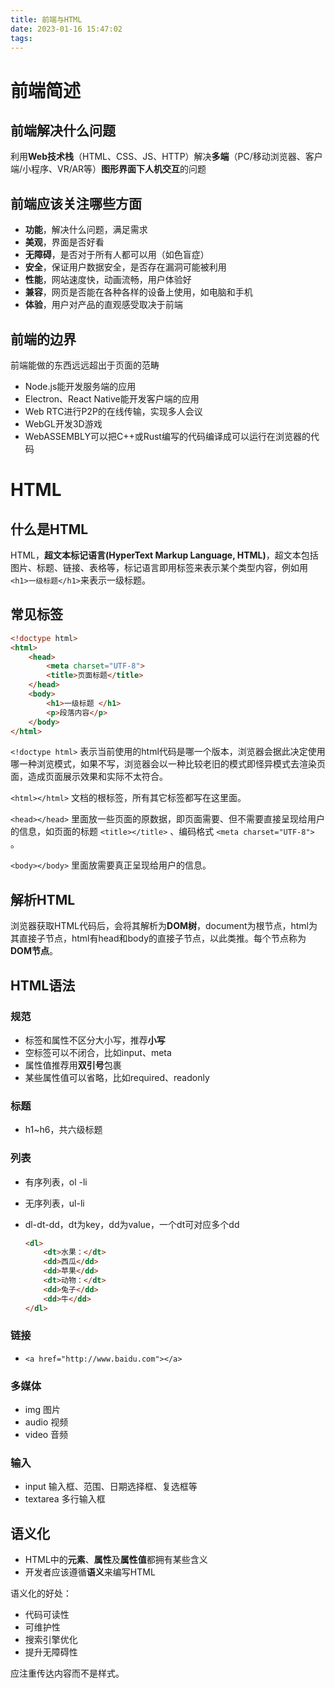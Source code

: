 ```yaml
---
title: 前端与HTML
date: 2023-01-16 15:47:02
tags:
---
```


# 前端简述

## 前端解决什么问题

利用**Web技术栈**（HTML、CSS、JS、HTTP）解决**多端**（PC/移动浏览器、客户端/小程序、VR/AR等）**图形界面下人机交互**的问题

## 前端应该关注哪些方面

- **功能**，解决什么问题，满足需求
- **美观**，界面是否好看
- **无障碍**，是否对于所有人都可以用（如色盲症）
- **安全**，保证用户数据安全，是否存在漏洞可能被利用
- **性能**，网站速度快，动画流畅，用户体验好
- **兼容**，网页是否能在各种各样的设备上使用，如电脑和手机
- **体验**，用户对产品的直观感受取决于前端

## 前端的边界

前端能做的东西远远超出于页面的范畴

- Node.js能开发服务端的应用
- Electron、React Native能开发客户端的应用
- Web RTC进行P2P的在线传输，实现多人会议
- WebGL开发3D游戏
- WebASSEMBLY可以把C++或Rust编写的代码编译成可以运行在浏览器的代码

# HTML

## 什么是HTML

HTML，**超文本标记语言(HyperText Markup Language, HTML)**，超文本包括图片、标题、链接、表格等，标记语言即用标签来表示某个类型内容，例如用`<h1>一级标题</h1>`来表示一级标题。

## 常见标签

```html
<!doctype html>
<html>
    <head>
        <meta charset="UTF-8">
        <title>页面标题</title>
    </head>
    <body>
        <h1>一级标题 </h1>
        <p>段落内容</p>
    </body>
</html>
```



`<!doctype html>` 表示当前使用的html代码是哪一个版本，浏览器会据此决定使用哪一种浏览模式，如果不写，浏览器会以一种比较老旧的模式即怪异模式去渲染页面，造成页面展示效果和实际不太符合。

`<html></html>` 文档的根标签，所有其它标签都写在这里面。

`<head></head>` 里面放一些页面的原数据，即页面需要、但不需要直接呈现给用户的信息，如页面的标题 `<title></title>` 、编码格式 `<meta charset="UTF-8">` 。

`<body></body>` 里面放需要真正呈现给用户的信息。

## 解析HTML

浏览器获取HTML代码后，会将其解析为**DOM树**，document为根节点，html为其直接子节点，html有head和body的直接子节点，以此类推。每个节点称为**DOM节点**。

## HTML语法

### 规范

- 标签和属性不区分大小写，推荐**小写**
- 空标签可以不闭合，比如input、meta
- 属性值推荐用**双引号**包裹
- 某些属性值可以省略，比如required、readonly

### 标题

- h1~h6，共六级标题

### 列表

- 有序列表，ol -li

- 无序列表，ul-li

- dl-dt-dd，dt为key，dd为value，一个dt可对应多个dd

  ```html
  <dl>
      <dt>水果：</dt>
      <dd>西瓜</dd>
      <dd>苹果</dd>
      <dt>动物：</dt>
      <dd>兔子</dd>
      <dd>牛</dd>
  </dl>
  ```

  

### 链接

- `<a href="http://www.baidu.com"></a>`

### 多媒体

- img 图片
- audio 视频
- video 音频

### 输入

- input 输入框、范围、日期选择框、复选框等
- textarea 多行输入框

## 语义化

- HTML中的**元素**、**属性**及**属性值**都拥有某些含义
- 开发者应该遵循**语义**来编写HTML

语义化的好处：

- 代码可读性
- 可维护性
- 搜索引擎优化
- 提升无障碍性

应注重传达内容而不是样式。

